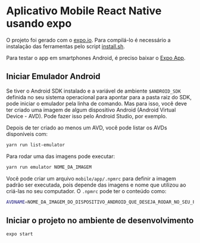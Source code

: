 # Aplicativo Mobile React Native usando expo

O projeto foi gerado com o [expo.io](https://expo.io). Para compilá-lo é necessário a instalação 
das ferramentas pelo script [install.sh](../install.sh).

Para testar o app em smartphones Android, é preciso baixar o [Expo App](https://play.google.com/store/apps/details?id=host.exp.exponent).

## Iniciar Emulador Android

Se tiver o Android SDK instalado e a variável de ambiente `$ANDROID_SDK`
definida no seu sistema operacional para apontar para a pasta raiz do SDK,
pode iniciar o emulador pela linha de comando.
Mas para isso, você deve ter criado uma imagem de algum dispositivo Android (Android Virtual Device - AVD).
Pode fazer isso pelo Android Studio, por exemplo.

Depois de ter criado ao menos um AVD, você pode listar os AVDs disponíveis com:

```bash
yarn run list-emulator 
```

Para rodar uma das imagens pode executar:

```bash
yarn run emulator NOME_DA_IMAGEM
```

Você pode criar um arquivo `mobile/app/.npmrc` para definir a imagem padrão ser executada,
pois depende das imagens e nome que utilizou ao criá-las no seu computador.
O `.npmrc` pode ter o conteúdo como: 

```bash
AVDNAME=NOME_DA_IMAGEM_DO_DISPOSITIVO_ANDROID_QUE_DESEJA_RODAR_NO_SEU_PC
```

## Iniciar o projeto no ambiente de desenvolvimento

```bash
expo start
````
